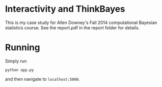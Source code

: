 Interactivity and ThinkBayes
==========

This is my case study for Allen Downey's Fall 2014 computational Bayesian statistics course. See the report.pdf in the report folder for details.

# Running

Simply run

```
python app.py
```

and then navigate to `localhost:5000`.
